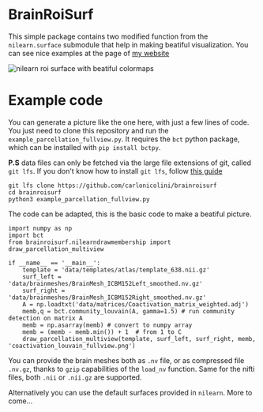 # BrainRoiSurf

This simple package contains two modified function from the `nilearn.surface` submodule that help in making beatiful visualization.
You can see nice examples at the page of [my website](carlonicolini.github.io/sections/science/2018/11/27/Plotting-custom-brain-parcellation-beautifully-in-python-with-nilearn.html)


![nilearn roi surface with beatiful colormaps](https://carlonicolini.github.io/static/postfigures/nilearn-brain-parcellation-multiview.jpg)

# Example code
You can generate a picture like the one here, with just a few lines of code.
You just need to clone this repository and run the `example_parcellation_fullview.py`.
It requires the `bct` python package, which can be installed with `pip install bctpy`.

**P.S** data files can only be fetched via the large file extensions of git, called `git lfs`. If you don't know how to install `git lfs`, follow [this guide](https://github.com/git-lfs/git-lfs/wiki/Installation)

	git lfs clone https://github.com/carlonicolini/brainroisurf
	cd brainroisurf
	python3 example_parcellation_fullview.py

The code can be adapted, this is the basic code to make a beatiful picture.

	import numpy as np
	import bct
	from brainroisurf.nilearndrawmembership import draw_parcellation_multiview

	if __name__ == '__main__':
	    template = 'data/templates/atlas/template_638.nii.gz'
	    surf_left = 'data/brainmeshes/BrainMesh_ICBM152Left_smoothed.nv.gz'
	    surf_right = 'data/brainmeshes/BrainMesh_ICBM152Right_smoothed.nv.gz'
	    A = np.loadtxt('data/matrices/Coactivation_matrix_weighted.adj')
	    memb,q = bct.community_louvain(A, gamma=1.5) # run community detection on matrix A
	    memb = np.asarray(memb) # convert to numpy array
	    memb = (memb - memb.min()) + 1  # from 1 to C
	    draw_parcellation_multiview(template, surf_left, surf_right, memb, 'coactivation_louvain_fullview.png')

You can provide the brain meshes both as `.nv` file, or as compressed file `.nv.gz`, thanks to `gzip` capabilities of the `load_nv` function.
Same for the nifti files, both `.nii` or `.nii.gz` are supported.

Alternatively you can use the default surfaces provided in `nilearn`.
More to come...


